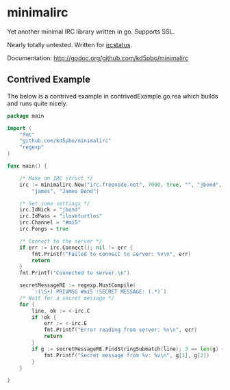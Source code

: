 minimalirc
==========

Yet another minimal IRC library written in go.  Supports SSL.

Nearly totally untested.  Written for [ircstatus](https://github.com/kd5pbo/ircstatus "ircstatus repo").

Documentation: http://godoc.org/github.com/kd5pbo/minimalirc

Contrived Example
-------------
The below is a contrived example in contrivedExample.go.rea which builds and
runs quite nicely.

```go
package main

import (
	"fmt"
	"github.com/kd5pbo/minimalirc"
	"regexp"
)

func main() {

	/* Make an IRC struct */
	irc := minimalirc.New("irc.freenode.net", 7000, true, "", "jbond",
		"james", "James Bond")

	/* Set some settings */
	irc.IdNick = "jbond"
	irc.IdPass = "iloveturtles"
	irc.Channel = "#mi5"
	irc.Pongs = true

	/* Connect to the server */
	if err := irc.Connect(); nil != err {
		fmt.Printf("Failed to connect to server: %v\n", err)
		return
	}
	fmt.Printf("Connected to server.\n")

	secretMessageRE := regexp.MustCompile(
		`:(\S+) PRIVMSG #mi5 :SECRET MESSAGE: (.*)`)
	/* Wait for a secret message */
	for {
		line, ok := <-irc.C
		if !ok {
			err := <-irc.E
			fmt.Printf("Error reading from server: %v\n", err)
			return
		}
		if g := secretMessageRE.FindStringSubmatch(line); 3 == len(g) {
			fmt.Printf("Secret message from %v: %v\n", g[1], g[2])
		}
	}

}
```
